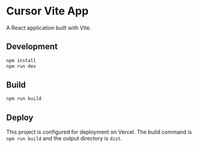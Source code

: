 # Cursor Vite App

A React application built with Vite.

## Development

```bash
npm install
npm run dev
```

## Build

```bash
npm run build
```

## Deploy

This project is configured for deployment on Vercel. The build command is `npm run build` and the output directory is `dist`.